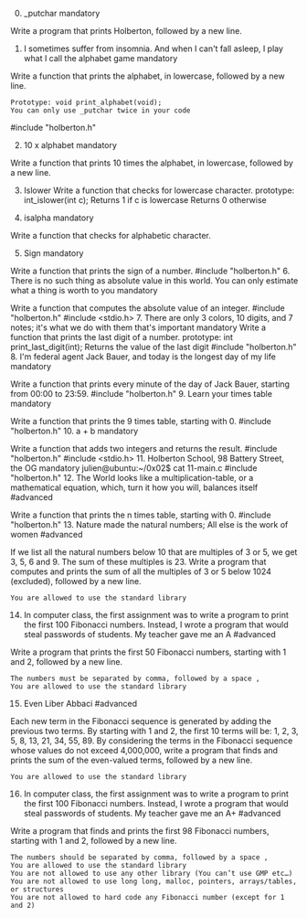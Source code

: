  0. _putchar mandatory

Write a program that prints Holberton, followed by a new line.
1. I sometimes suffer from insomnia. And when I can't fall asleep, I play what I call the alphabet game mandatory

Write a function that prints the alphabet, in lowercase, followed by a new line.

    Prototype: void print_alphabet(void);
    You can only use _putchar twice in your code
#include "holberton.h"

2. 10 x alphabet mandatory

Write a function that prints 10 times the alphabet, in lowercase, followed by a new line.

3. Islower
Write a function that checks for lowercase character.
prototype: int_islower(int c);
Returns 1 if c is lowercase
Returns 0 otherwise

4. isalpha mandatory

Write a function that checks for alphabetic character.

5. Sign mandatory

Write a function that prints the sign of a number.
#include "holberton.h"
6. There is no such thing as absolute value in this world. You can only estimate what a thing is worth to you mandatory

Write a function that computes the absolute value of an integer.
#include "holberton.h"
#include <stdio.h>
7. There are only 3 colors, 10 digits, and 7 notes; it's what we do with them that's important mandatory
Write a function that prints the last digit of a number.
prototype: int print_last_digit(int);
Returns the value of the last digit
#include "holberton.h"
8. I'm federal agent Jack Bauer, and today is the longest day of my life mandatory

Write a function that prints every minute of the day of Jack Bauer, starting from 00:00 to 23:59.
#include "holberton.h"
9. Learn your times table mandatory

Write a function that prints the 9 times table, starting with 0.
#include "holberton.h"
10. a + b mandatory

Write a function that adds two integers and returns the result.
#include "holberton.h"
#include <stdio.h>
11. Holberton School, 98 Battery Street, the OG mandatory
julien@ubuntu:~/0x02$ cat 11-main.c
#include "holberton.h"
12. The World looks like a multiplication-table, or a mathematical equation, which, turn it how you will, balances itself #advanced

Write a function that prints the n times table, starting with 0.
#include "holberton.h"
13. Nature made the natural numbers; All else is the work of women #advanced

If we list all the natural numbers below 10 that are multiples of 3 or 5, we get 3, 5, 6 and 9. The sum of these multiples is 23. Write a program that computes and prints the sum of all the multiples of 3 or 5 below 1024 (excluded), followed by a new line.

    You are allowed to use the standard library
14. In computer class, the first assignment was to write a program to print the first 100 Fibonacci numbers. Instead, I wrote a program that would steal passwords of students. My teacher gave me an A #advanced

Write a program that prints the first 50 Fibonacci numbers, starting with 1 and 2, followed by a new line.

    The numbers must be separated by comma, followed by a space , 
    You are allowed to use the standard library
15. Even Liber Abbaci #advanced

Each new term in the Fibonacci sequence is generated by adding the previous two terms. By starting with 1 and 2, the first 10 terms will be: 1, 2, 3, 5, 8, 13, 21, 34, 55, 89. By considering the terms in the Fibonacci sequence whose values do not exceed 4,000,000, write a program that finds and prints the sum of the even-valued terms, followed by a new line.

    You are allowed to use the standard library
16. In computer class, the first assignment was to write a program to print the first 100 Fibonacci numbers. Instead, I wrote a program that would steal passwords of students. My teacher gave me an A+ #advanced

Write a program that finds and prints the first 98 Fibonacci numbers, starting with 1 and 2, followed by a new line.

    The numbers should be separated by comma, followed by a space ,
    You are allowed to use the standard library
    You are not allowed to use any other library (You can’t use GMP etc…)
    You are not allowed to use long long, malloc, pointers, arrays/tables, or structures
    You are not allowed to hard code any Fibonacci number (except for 1 and 2)
